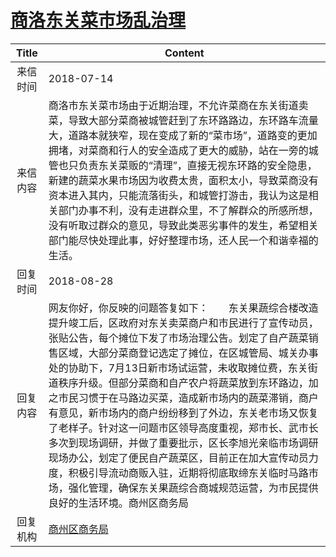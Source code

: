 # <a href="http://www.shangluo.gov.cn/zmhd/ldxxxx.jsp?urltype=leadermail.LeaderMailContentUrl&wbtreeid=1112&leadermailid=4816">商洛东关菜市场乱治理</a>
| Title |                                                                                                                                                                                    Content                                                                                                                                                                                     |
|:-----:|--------------------------------------------------------------------------------------------------------------------------------------------------------------------------------------------------------------------------------------------------------------------------------------------------------------------------------------------------------------------------------|
| 来信时间  | 2018-07-14                                                                                                                                                                                                                                                                                                                                                                     |
| 来信内容  | 商洛市东关菜市场由于近期治理，不允许菜商在东关街道卖菜，导致大部分菜商被城管赶到了东环路路边，东环路车流量大，道路本就狭窄，现在变成了新的“菜市场”，道路变的更加拥堵，对菜商和行人的安全造成了更大的威胁，站在一旁的城管也只负责东关菜贩的“清理”，直接无视东环路的安全隐患，新建的蔬菜水果市场因为收费太贵，面积太小，导致菜商没有资本进入其内，只能流落街头，和城管打游击，我认为这是相关部门办事不利，没有走进群众里，不了解群众的所感所想，没有听取过群众的意见，导致此类恶劣事件的发生，希望相关部门能尽快处理此事，好好整理市场，还人民一个和谐幸福的生活。                                                                                             |
| 回复时间  | 2018-08-28                                                                                                                                                                                                                                                                                                                                                                     |
| 回复内容  | 网友你好，你反映的问题答复如下：　　东关果蔬综合楼改造提升竣工后，区政府对东关卖菜商户和市民进行了宣传动员，张贴公告，每个摊位下发了市场治理公告。划定了自产蔬菜销售区域，大部分菜商登记选定了摊位，在区城管局、城关办事处的协助下，7月13日新市场试运营，未收取摊位费，东关街道秩序升级。但部分菜商和自产农户将蔬菜放到东环路边，加之市民习惯于在马路边买菜，造成新市场内的蔬菜滞销，商户有意见，新市场内的商户纷纷移到了外边，东关老市场又恢复了老样子。针对这一问题市区领导高度重视，郑市长、武市长多次到现场调研，并做了重要批示，区长李旭光亲临市场调研现场办公，划定了便民自产蔬菜区，目前正在加大宣传动员力度，积极引导流动商贩入驻，近期将彻底取缔东关临时马路市场，强化管理，确保东关果蔬综合商城规范运营，为市民提供良好的生活环境。商州区商务局 |
| 回复机构  | <a href="../../categories/agencies/商州区商务局.md">商州区商务局</a>                                                                                                                                                                                                                                                                                                                         |